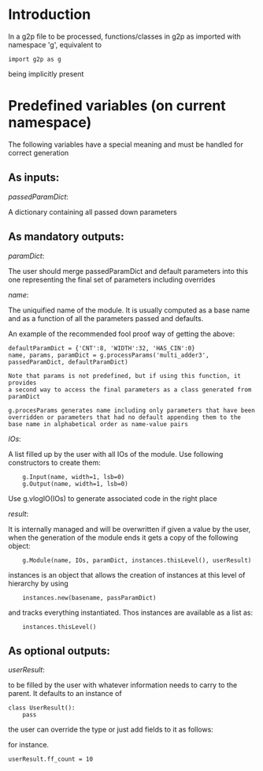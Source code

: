 
# Introduction

In a g2p file to be processed, functions/classes in g2p as imported with namespace 'g', equivalent to

    import g2p as g

being implicitly present


# Predefined variables (on current namespace)

The following variables have a special meaning and must be handled for
correct generation

## As inputs:

*passedParamDict*: 

A dictionary containing all passed down parameters


## As mandatory outputs:

*paramDict*: 

The user should merge passedParamDict and default parameters
into this one representing the final set of parameters including
overrides

*name*: 

The uniquified name of the module. It is usually computed as a base name
and as a function of all the parameters passed and defaults.

An example of the recommended fool proof way of getting the above:

    defaultParamDict = {'CNT':8, 'WIDTH':32, 'HAS_CIN':0}
    name, params, paramDict = g.processParams('multi_adder3', passedParamDict, defaultParamDict)

    Note that params is not predefined, but if using this function, it provides
    a second way to access the final parameters as a class generated from paramDict

    g.procesParams generates name including only parameters that have been
    overridden or parameters that had no default appending them to the 
    base name in alphabetical order as name-value pairs


*IOs*: 

A list filled up by the user with all IOs of the module. Use following
constructors to create them:

        g.Input(name, width=1, lsb=0)
        g.Output(name, width=1, lsb=0)

Use g.vlogIO(IOs) to generate associated code in the right place


*result*: 

It is internally managed and will be overwritten if given a value by the
user, when the generation of the module ends it gets a copy of the 
following object:

        g.Module(name, IOs, paramDict, instances.thisLevel(), userResult)

instances is an object that allows the creation of instances at 
this level of hierarchy by using
    
        instances.new(basename, passParamDict)
    
and tracks everything instantiated. Thos instances are available as a list
as:

        instances.thisLevel()

## As optional outputs:

*userResult*: 

to be filled by the user with whatever information needs
to carry to the parent. It defaults to an instance of

    class UserResult():
        pass

the user can override the type or just add fields to it as follows:

for instance. 

    userResult.ff_count = 10


